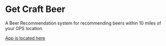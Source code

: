 # Get Craft Beer

A Beer Recommendation system for recommending beers within 10 miles of your GPS location.

[App is located here](https://www.getcraft.beer/)